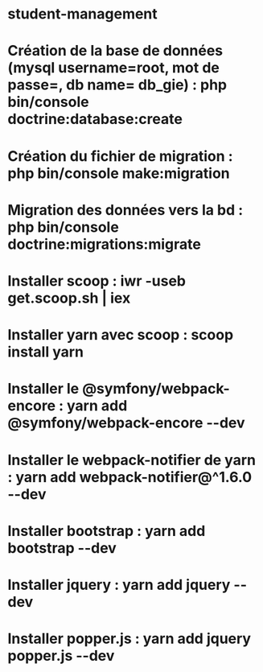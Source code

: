 # student-management
# Création de la base de données (mysql username=root, mot de passe=, db name= db_gie) : php bin/console doctrine:database:create
# Création du fichier de migration : php bin/console make:migration
# Migration des données vers la bd : php bin/console doctrine:migrations:migrate
# Installer scoop : iwr -useb get.scoop.sh | iex
# Installer yarn avec scoop : scoop install yarn
# Installer le @symfony/webpack-encore : yarn add @symfony/webpack-encore --dev
# Installer le webpack-notifier de yarn : yarn add webpack-notifier@^1.6.0 --dev
# Installer bootstrap : yarn add bootstrap --dev
# Installer jquery : yarn add jquery --dev
# Installer popper.js : yarn add jquery popper.js --dev